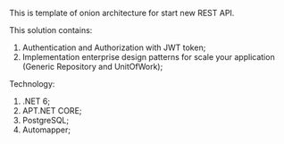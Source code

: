 This is template of onion architecture for start new REST API. 

This solution contains:

1. Authentication and Authorization with JWT token;
2. Implementation enterprise design patterns for scale your application (Generic Repository and UnitOfWork);

Technology:
1. .NET 6;
2. APT.NET CORE;
3. PostgreSQL;
4. Automapper;